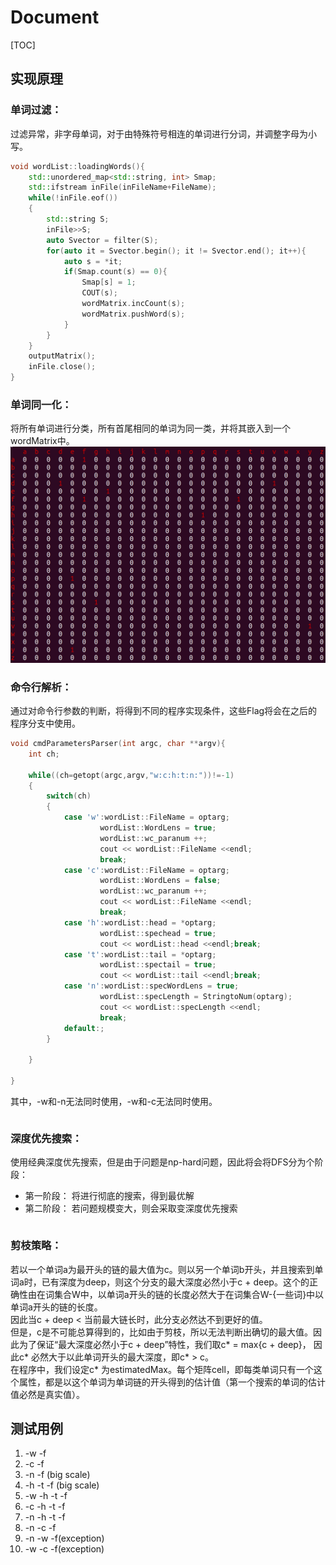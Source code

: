 # Document

[TOC]

## 实现原理
### 单词过滤：
过滤异常，非字母单词，对于由特殊符号相连的单词进行分词，并调整字母为小写。
```C++
void wordList::loadingWords(){
    std::unordered_map<std::string, int> Smap;
    std::ifstream inFile(inFileName+FileName);
    while(!inFile.eof())
    {
        std::string S;
        inFile>>S;
        auto Svector = filter(S);
        for(auto it = Svector.begin(); it != Svector.end(); it++){
            auto s = *it;
            if(Smap.count(s) == 0){
                Smap[s] = 1;
                COUT(s);
                wordMatrix.incCount(s);
                wordMatrix.pushWord(s);
            }          
        }
    }
    outputMatrix();
    inFile.close();
}
```
### 单词同一化：
将所有单词进行分类，所有首尾相同的单词为同一类，并将其嵌入到一个wordMatrix中。
![img](./matrix.png)

### 命令行解析：
通过对命令行参数的判断，将得到不同的程序实现条件，这些Flag将会在之后的程序分支中使用。  
```C++
void cmdParametersParser(int argc, char **argv){
    int ch;

    while((ch=getopt(argc,argv,"w:c:h:t:n:"))!=-1)
    {
        switch(ch)
        {
            case 'w':wordList::FileName = optarg;
                    wordList::WordLens = true;
                    wordList::wc_paranum ++;
                    cout << wordList::FileName <<endl;
                    break;
            case 'c':wordList::FileName = optarg;
                    wordList::WordLens = false;
                    wordList::wc_paranum ++;
                    cout << wordList::FileName <<endl;
                    break;
            case 'h':wordList::head = *optarg;
                    wordList::spechead = true;
                    cout << wordList::head <<endl;break;
            case 't':wordList::tail = *optarg;
                    wordList::spectail = true;
                    cout << wordList::tail <<endl;break;
            case 'n':wordList::specWordLens = true;
                    wordList::specLength = StringtoNum(optarg);
                    cout << wordList::specLength <<endl;
                    break;
            default:;
        }

    }

}
```
其中，-w和-n无法同时使用，-w和-c无法同时使用。
```C++
```
### 深度优先搜索：
使用经典深度优先搜索，但是由于问题是np-hard问题，因此将会将DFS分为个阶段：

* 第一阶段： 将进行彻底的搜索，得到最优解
* 第二阶段： 若问题规模变大，则会采取变深度优先搜索

```C++
```

### 剪枝策略：
若以一个单词a为最开头的链的最大值为c。则以另一个单词b开头，并且搜索到单词a时，已有深度为deep，则这个分支的最大深度必然小于c + deep。这个的正确性由在词集合W中，以单词a开头的链的长度必然大于在词集合W-{一些词}中以单词a开头的链的长度。  
因此当c + deep < 当前最大链长时，此分支必然达不到更好的值。  
但是，c是不可能总算得到的，比如由于剪枝，所以无法判断出确切的最大值。因此为了保证“最大深度必然小于c + deep”特性，我们取c* = max{c + deep}， 因此c* 必然大于以此单词开头的最大深度，即c* > c。  
在程序中，我们设定c* 为estimatedMax。每个矩阵cell，即每类单词只有一个这个属性，都是以这个单词为单词链的开头得到的估计值（第一个搜索的单词的估计值必然是真实值）。


## 测试用例
1. -w -f
2. -c -f
3. -n -f (big scale)
4. -h -t -f (big scale)
5. -w -h -t -f
6. -c -h -t -f
7. -n -h -t -f
8. -n -c -f
9. -n -w -f(exception)
10. -w -c -f(exception)

